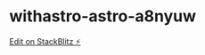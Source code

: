 # withastro-astro-a8nyuw

[Edit on StackBlitz ⚡️](https://stackblitz.com/edit/withastro-astro-a8nyuw)